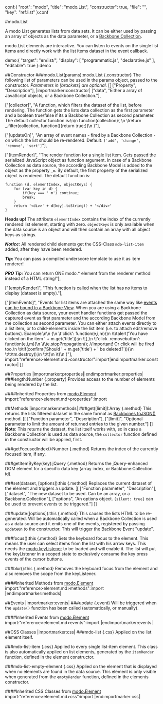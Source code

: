 conf:{
    "root": "modo",
    "title": "modo.List",
    "constructor": true,
    "file": "",
    "key": "ref:list"
}:conf

#modo.List

A modo List generates lists from data sets.
It can be either used by passing an array of objects as the data parameter, or a [Backbone Collection](http://backbonejs.org/#Collection).

modo.List elements are interactive. You can listen to events on the single list items and directly
work with the list items dataset in the event callback.

<style>
    .inlineDemo{
        height: 370px !important;
    }
</style>

demo:{
    "target": "en/list/",
    "display": [
        "programmatic.js",
        "declarative.js"
    ],
    "editable": true
}:demo

##Constructor
###modo.List(params):modo.List {.constructor}
The following list of parameters can be used in the params object, passed to the constructor.
_Parameters in [brackets] are optional._
[[
["Property", "Description"],
|importmarker:constructor|
["data", "Either a array of JavaScript objects, or a Backbone Collection."],

["[collector]", "A function, which filters the dataset of the list, before rendering. The function gets the lists data collection as the first parameter and a boolean true/false if its a Backbone Collection as second parameter. The default collector function is:\n\n    function(collection){ \n    \treturn _.filter(collection, function(){return true;})\n    }"],

["[updateOn]", "An array of event names - fired by a Backbone Collection - on which the list should be re-rendered. Default: `['add', 'change', 'remove', 'sort']`"],

["[itemRender]", "The render function for a single list item.
Gets passed the serialized JavaScript object as function argument.
In case of a Backbone Collection as data source, the according Backbone Model is added to the object as the property `_m`.
By default, the first property of the serialized object is rendered.
The default function is:

    function (d, elementIndex, objectKeys) {
        for (var key in d) {
            if(key === '_m') continue;
            break;
        }
        return '<div>' + d[key].toString() + '</div>'
    }

__Heads up!__
The attribute `elementIndex` contains the index of the currently rendered list element, starting with zero.
`objectKeys` is only available when the data source is an object and will then contain an array with all object keys as strings.

___Notice:___ All rendered child elements get the CSS-Class `mdo-list-item` added, after they have been rendered.

___Tip:___ You can pass a compiled underscore template to use it as item renderer!

___PRO Tip:___ You can return ONE modo.* element from the renderer method instead of a HTML string!"],

["[emptyRender]", "This function is called when the list has no items to display (dataset is empty)."],

["[itemEvents]", "Events for list items are attached the same way like [events can be bound to a Backbone View](http://backbonejs.org/#View). When you are using a Backbone Collection as data source, your event handler functions get passed the captured event as first parameter and the according Backbone Model from the collection as second parameter. You can either attach events directly to a list item, or to child-elements inside the list item (i.e. to attach edit/remove buttons). Example:\n\n    {\n    \t'click': function(e,i,m){\n    \t\talert('You have clicked on the item ' + m.get('title'));\n    \t},\n    \t'click .removebutton': function(e,i,m){\n    \t\te.stopPropagation(); //Important! Or click will be fired too.\n    \t\tif(confirm('Should ' + m.get('title') + ' be deleted?')){\n    \t\t\tm.destroy();\n    \t\t}\n    \t}\n    }"],
import:"reference>element.md>constructor":import|endimportmarker:constructor|
]]

##Properties
|importmarker:properties||endimportmarker:properties|
###length:Number {.property}
Provides access to the number of elements being rendered by the list.

####Inherited Properties from [modo.Element](element)
import:"reference>element.md>properties":import

##Methods
|importmarker:methods|
###get([limit]):Array {.method}
This returns the lists filtered dataset in the same format as [Backbones toJSON()](http://backbonejs.org/#Collection-toJSON) method.
[[
	["Function parameter", "Description"],
	["[limit]", "Optional parameter to limit the amount of returned entries to the given number."]
]]
__Note:__ This returns the dataset, the list itself works with, so in case a Backbone Collection is used as data source, the `collector` function defined in the constructor will be applied, first.


###getFocusedIndex():Number {.method}
Returns the index of the currently focused item, if any.

###getItemByKey(key):jQuery {.method}
Returns the jQuery-enhanced DOM element for a specific data key (array index, or Backbone.Collection id).

###set(dataset, [options]):this {.method}
Replaces the current dataset of the element and triggers a update.
[[
    ["Function parameter", "Description"],
    ["dataset", "The new dataset to be used. Can be an array, or a Backbone.Collection"],
    ["options", "An options object. `{silent: true}` can be used to prevent events to be triggered."]
]]

###update([options]):this {.method}
This causes the lists HTML to be re-generated. Will be automatically called when a Backbone Collection is used as a data source and it emits one of the events, registered by passing `updateOn` to the constructor.
This will trigger the Backbone Event "update".

###focus():this {.method}
Sets the keyboard focus to the element. This means the user can select items from the list with his arrow keys.
This needs the [modo.keyListener](keyListener) to be loaded and will enable it. The list will put the keyListener
in a scoped state to exclusively consume the key press events of the cursor buttons.

###blur():this {.method}
Removes the keyboard focus from the element and also removes the scope from the keyListener.

####Inherited Methods from [modo.Element](element)
import:"reference>element.md>methods":import
|endimportmarker:methods|

##Events
|importmarker:events|
###update {.event}
Will be triggered when the `update()` function has been called (automatically, or manually).

####Inherited Events from [modo.Element](element)
import:"reference>element.md>events":import
|endimportmarker:events|

##CSS Classes
|importmarker:css|
###mdo-list {.css}
Applied on the list element itself.

###mdo-list-item {.css}
Applied to every single list-item element. This class is also automatically applied on list elements, generated by the `itemRender` function, defined in the element constructor.

###mdo-list-empty-element {.css}
Applied on the element that is displayed when no elements are found in the data source.
This element is only visible when generated from the `emptyRender` function, defined in the elements constructor.

####Inherited CSS Classes from [modo.Element](element)
import:"reference>element.md>css":import
|endimportmarker:css|